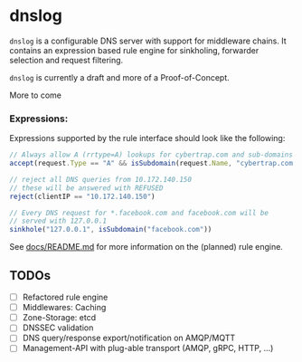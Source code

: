 # dnslog

`dnslog` is a configurable DNS server with support for middleware chains. It contains an expression based rule engine for sinkholing,
forwarder selection and request filtering.

`dnslog` is currently a draft and more of a Proof-of-Concept.

More to come

### Expressions: ###

Expressions supported by the rule interface should look like the following:

```javascript
// Always allow A (rrtype=A) lookups for cybertrap.com and sub-domains
accept(request.Type == "A" && isSubdomain(request.Name, "cybertrap.com."))
```

```javascript
// reject all DNS queries from 10.172.140.150
// these will be answered with REFUSED
reject(clientIP == "10.172.140.150")
```

```javascript
// Every DNS request for *.facebook.com and facebook.com will be
// served with 127.0.0.1
sinkhole("127.0.0.1", isSubdomain("facebook.com"))
```

See [docs/README.md](docs/README.md) for more information on the (planned) rule engine.

## TODOs

- [ ] Refactored rule engine
- [ ] Middlewares: Caching
- [ ] Zone-Storage: etcd
- [ ] DNSSEC validation
- [ ] DNS query/response export/notification on AMQP/MQTT
- [ ] Management-API with plug-able transport (AMQP, gRPC, HTTP, ...)